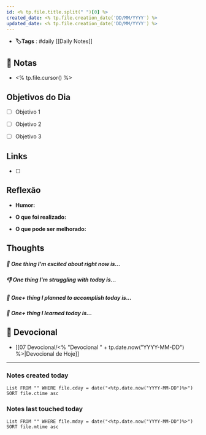 ```yaml
---
id: <% tp.file.title.split(" ")[0] %>
created_date: <% tp.file.creation_date('DD/MM/YYYY') %>
updated_date: <% tp.file.creation_date('DD/MM/YYYY') %>
---
```

- **🏷️Tags** : #daily [[Daily Notes]]

## 📝 Notas
- <% tp.file.cursor() %>


## Objetivos do Dia

  - [ ] Objetivo 1
  - [ ] Objetivo 2
  - [ ] Objetivo 3


## Links
- [ ] 


## Reflexão

- **Humor:** 

- **O que foi realizado:**

- **O que pode ser melhorado:**

## Thoughts
##### 🙌 One thing I'm excited about right now is...

##### 👎 One thing I'm struggling with today is...

##### 🚀 One+ thing I planned to accomplish today is...


##### 🚀 One+ thing I learned today is...

## 📖 Devocional
- [[07 Devocional/<% "Devocional " + tp.date.now("YYYY-MM-DD") %>|Devocional de Hoje]]


---
### Notes created today
```dataview
List FROM "" WHERE file.cday = date("<%tp.date.now("YYYY-MM-DD")%>") SORT file.ctime asc
```

### Notes last touched today
```dataview
List FROM "" WHERE file.mday = date("<%tp.date.now("YYYY-MM-DD")%>") SORT file.mtime asc
```
